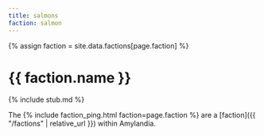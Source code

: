 ```yaml
---
title: salmons
faction: salmon
---
```


{% assign faction = site.data.factions[page.faction] %}
# {{ faction.name }}

{% include stub.md %}

The {% include faction_ping.html faction=page.faction %} are a [faction]({{ "/factions" | relative_url }}) within Amylandia.
